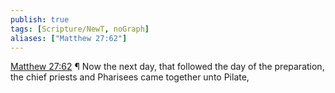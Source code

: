 ```yaml
---
publish: true
tags: [Scripture/NewT, noGraph]
aliases: ["Matthew 27:62"]
---
```

[Matthew 27:62](https://churchofjesuschrist.org/study/scriptures/nt/matt/27?lang=eng&id=p62#p62) ¶ Now the next day, that followed the day of the preparation, the chief priests and Pharisees came together unto Pilate,
